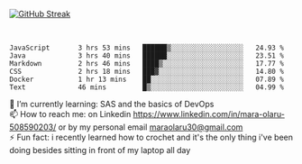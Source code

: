

[![GitHub Streak](https://streak-stats.demolab.com?user=MaraxD&theme=tokyonight)](https://git.io/streak-stats)
 
 
 <br/>

<!--START_SECTION:waka-->

```text
JavaScript       3 hrs 53 mins   ██████▒░░░░░░░░░░░░░░░░░░   24.93 %
Java             3 hrs 40 mins   ██████░░░░░░░░░░░░░░░░░░░   23.51 %
Markdown         2 hrs 46 mins   ████▒░░░░░░░░░░░░░░░░░░░░   17.77 %
CSS              2 hrs 18 mins   ███▓░░░░░░░░░░░░░░░░░░░░░   14.80 %
Docker           1 hr 13 mins    ██░░░░░░░░░░░░░░░░░░░░░░░   07.89 %
Text             46 mins         █▒░░░░░░░░░░░░░░░░░░░░░░░   04.99 %
```

<!--END_SECTION:waka-->
<!--[![willianrod's wakatime stats](https://github-readme-stats.vercel.app/api/wakatime?username=MaraxD)](https://github.com/anuraghazra/github-readme-stats)-->

🌱 I’m currently learning: SAS and the basics of DevOps<br/>
📫 How to reach me: on Linkedin https://www.linkedin.com/in/mara-olaru-508590203/ or by my personal email maraolaru30@gmail.com <br/>
⚡ Fun fact: i recently learned how to crochet and it's the only thing i've been doing besides sitting in front of my laptop all day <br/>
 
